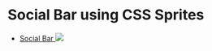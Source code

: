 # Social Bar using CSS Sprites

<ul>
<li>
      <a href="https://github.com/Laura-ElenaOlaru/Web-Projects/tree/main/Social%20Bar"> 
			  Social Bar
        <img src="https://user-images.githubusercontent.com/57533863/115905210-73bc2500-a46e-11eb-8cee-0718102f2d17.png">
      </a>
</li>
</ul>
